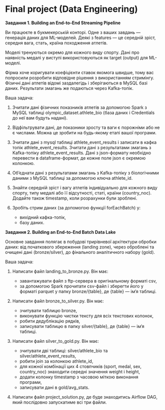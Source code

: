 # Final project (Data Engineering)

**Завдання 1. Building an End-to-End Streaming Pipeline**

Ви працюєте в букмекерській конторі. Одне з ваших завдань — генерація даних для ML-моделей. Деякі з features — це середній зріст, середня вага, стать, країна походження атлетів.

Моделі тренуються окремо для кожного виду спорту. Дані про наявність медалі у виступі використовуються як target (output) для ML-моделі.

Фірма хоче коригувати коефіцієнти ставок якомога швидше, тому вас попросили розробити відповідне рішення з використанням стримінгу. Фізичні дані атлетів відомі заздалегідь і зберігаються в MySQL базі даних. Результати змагань же подаються через Kafka-топік.

Ваша задача:
1. Зчитати дані фізичних показників атлетів за допомогою Spark з MySQL таблиці olympic_dataset.athlete_bio (база даних і Credentials до неї вам будуть надані).

2. Відфільтрувати дані, де показники зросту та ваги є порожніми або не є числами. Можна це зробити на будь-якому етапі вашої програми.

3. Зчитати дані з mysql таблиці athlete_event_results і записати в кафка топік athlete_event_results. Зчитати дані з результатами змагань з Kafka-топіку athlete_event_results. Дані з json-формату необхідно перевести в dataframe-формат, де кожне поле json є окремою колонкою.

4. Об’єднати дані з результатами змагань з Kafka-топіку з біологічними даними з MySQL таблиці за допомогою ключа athlete_id.

5. Знайти середній зріст і вагу атлетів індивідуально для кожного виду спорту, типу медалі або її відсутності, статі, країни (country_noc). Додайте також timestamp, коли розрахунки були зроблені.

6. Зробіть стрим даних (за допомогою функції forEachBatch) у:
    - вихідний кафка-топік,
    - базу даних.

**Завдання 2. Building an End-to-End Batch Data Lake**

Основне завдання полягає в побудові трирівневої архітектури обробки даних: від початкового збереження (landing zone), через оброблені та очищені дані (bronze/silver), до фінального аналітичного набору (gold).

Ваша задача:
1. Написати файл landing_to_bronze.py. Він має:
    - завантажувати файл з ftp-сервера в оригінальному форматі csv, 
    - за допомогою Spark прочитати csv-файл і зберегти його у форматі parquet у папку bronze/{table}, де {table} — ім’я таблиці.

2. Написати файл bronze_to_silver.py. Він має:
    - зчитувати таблицю bronze,
    - виконувати функцію чистки тексту для всіх текстових колонок,
    - робити дедублікацію рядків,
    - записувати таблицю в папку silver/{table}, де {table} — ім’я таблиці.


3. Написати файл silver_to_gold.py. Він має:
    - зчитувати дві таблиці: silver/athlete_bio та silver/athlete_event_results,
    - робити join за колонкою athlete_id,
    - для кожної комбінації цих 4 стовпчиків (sport, medal, sex, country_noc) знаходити середні значення weight і height,
    - додати колонку timestamp з часовою міткою виконання програми,
    - записувати дані в gold/avg_stats.


4. Написати файл project_solution.py, де буде знаходитись Airflow DAG, який послідовно запускатиме всі три файли.